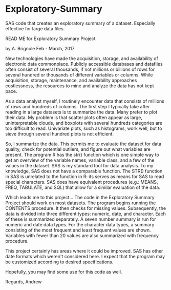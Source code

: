 
# Exploratory-Summary
SAS code that creates an exploratory summary of a dataset.  Especially effective for large data files.

READ ME for Exploratory Summary Project

by A. Brignole Feb - March, 2017

New technologies have made the acquisition, storage, and availability of electronic data commonplace. Publicly accessible databases and datafiles often consist of several thousands, if not millions or billions of rows for several hundred or thousands of different variables or columns. While acquisition, storage, maintenance, and availability approaches costlessness, the resources to mine and analyze the data has not kept pace. 

As a data analyst myself, I routinely encounter data that consists of millions of rows and hundreds of columns. The first step I typically take after reading in a large datasets is to summarize the data. Many prefer to plot their data. My problem is that scatter plots often appear as large, uninterpretable clouds, and boxplots with several hundreds categories are too difficult to read. Univariate plots, such as histograms, work well, but to sieve through several hundred plots is not efficient.

So, I summarize the data. This permits me to evaluate the dataset for data quality, check for potential outliers, and figure out what variables are present. The program R has the str() function which is one simple way to get an overview of the variable names, variable class, and a few of the values in the dataset. SAS is my standard tool for data analysis. To my knowledge, SAS does not have a comparable function. The STR() function in SAS is unrelated to the function in R: its serves as means for SAS to read special characters. SAS does have equivalent procedures (e.g.: MEANS, FREQ, TABULATE, and SQL) that allow for a similar evaluation of the data.

Which leads me to this project... The code in the Exploratory Summary Project should work on most datasets. The program begins running the CONTENTS procedure. It then checks for missing values. Subsequently, the data is divided into three different types: numeric, date, and character. Each of these is summarized separately. A seven number summary is run for numeric and date data types. For the character data types, a summary consisting of the most frequent and least frequent values are shown. Variables with fewer than 20 values are also summarized with frequency procedure.

This project certainly has areas where it could be improved. SAS has other date formats which weren't considered here. I expect that the program may be customized according to desired specifications.

Hopefully, you may find some use for this code as well.

Regards,
Andrew

